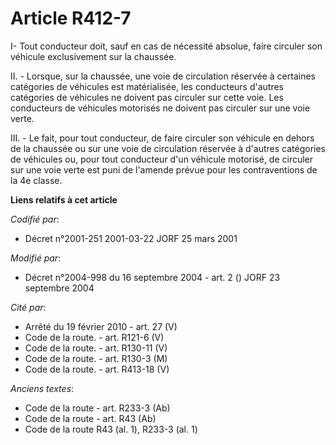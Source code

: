 # Article R412-7

I- Tout conducteur doit, sauf en cas de nécessité absolue, faire circuler son véhicule exclusivement sur la chaussée.

II. - Lorsque, sur la chaussée, une voie de circulation réservée à certaines catégories de véhicules est matérialisée, les
conducteurs d'autres catégories de véhicules ne doivent pas circuler sur cette voie. Les conducteurs de véhicules motorisés
ne doivent pas circuler sur une voie verte.

III. - Le fait, pour tout conducteur, de faire circuler son véhicule en dehors de la chaussée ou sur une voie de circulation
réservée à d'autres catégories de véhicules ou, pour tout conducteur d'un véhicule motorisé, de circuler sur une voie verte
est puni de l'amende prévue pour les contraventions de la 4e classe.

**Liens relatifs à cet article**

_Codifié par_:

  - Décret n°2001-251 2001-03-22 JORF 25 mars 2001

_Modifié par_:

  - Décret n°2004-998 du 16 septembre 2004 - art. 2 () JORF 23 septembre 2004

_Cité par_:

  - Arrêté du 19 février 2010 - art. 27 (V)
  - Code de la route. - art. R121-6 (V)
  - Code de la route. - art. R130-11 (V)
  - Code de la route. - art. R130-3 (M)
  - Code de la route. - art. R413-18 (V)

_Anciens textes_:

  - Code de la route - art. R233-3 (Ab)
  - Code de la route - art. R43 (Ab)
  - Code de la route R43 (al. 1), R233-3 (al. 1)
